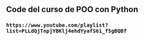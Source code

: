 ## Code del curso de POO con Python

### ``https://www.youtube.com/playlist?list=PLLdQjTnpjYBKlj4ehdYyafS6i_f5gBQBf ``